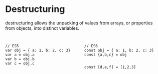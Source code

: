 # Destructuring
destructuring allows the unpacking of values from arrays, or properties from objects, into distinct variables.


<div style="display:flex;">
<div style="flex:1">
<pre><code class="javascript">
// ES5
var obj = { a: 1, b: 2, c: 3}
var a = obj.a
var b = obj.b
var c = obj.c
</code></pre>
</div>
<div style="flex:1">
<pre><code class="javascript">
// ES6
const obj = { a: 1, b: 2, c: 3}
const {a,b,c} = obj

const [d,e,f] = [1,2,3]

</code></pre>
</div>
</div>
